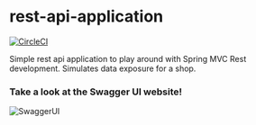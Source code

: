 # rest-api-application

[![CircleCI](https://dl.circleci.com/status-badge/img/gh/FedericoBonel/rest-api-application/tree/master.svg?style=svg)](https://dl.circleci.com/status-badge/redirect/gh/FedericoBonel/rest-api-application/tree/master)

Simple rest api application to play around with Spring MVC Rest development.
Simulates data exposure for a shop.


### Take a look at the Swagger UI website!
![SwaggerUI](https://media1.giphy.com/media/lp4ODYqIHe2q3Bb8rg/giphy.gif?cid=790b761111b38551bff8899e71011791b92ceaed44d6eb30&rid=giphy.gif&ct=g)
